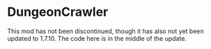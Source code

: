 # DungeonCrawler


This mod has not been discontinued, though it has also not yet been updated to 1.7.10.
The code here is in the middle of the update.

